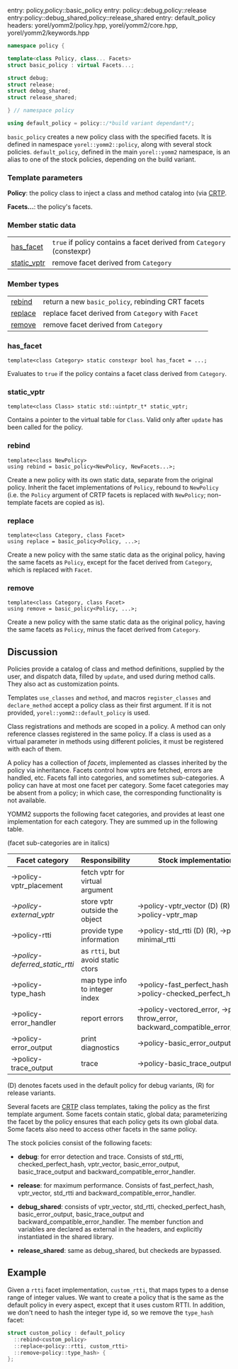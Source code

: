 entry: policy,policy::basic_policy
entry: policy::debug,policy::release
entry:policy::debug_shared,policy::release_shared
entry: default_policy
headers: yorel/yomm2/policy.hpp, yorel/yomm2/core.hpp, yorel/yomm2/keywords.hpp

```c++
namespace policy {

template<class Policy, class... Facets>
struct basic_policy : virtual Facets...;

struct debug;
struct release;
struct debug_shared;
struct release_shared;

} // namespace policy

using default_policy = policy::/*build variant dependant*/;
```

`basic_policy` creates a new policy class with the specified facets. It is
defined in namespace `yorel::yomm2::policy`, along with several stock policies.
`default_policy`, defined in the main `yorel::yomm2` namespace, is an alias to
one of the stock policies, depending on the build variant.

### Template parameters

**Policy**: the policy class to inject a class and method catalog into (via
[CRTP](https://en.cppreference.com/w/cpp/language/crtp).

**Facets...**: the policy's facets.

### Member static data

|                             |                                                                        |
| --------------------------- | ---------------------------------------------------------------------- |
| [has_facet](#has_facet)     | `true` if policy contains a facet derived from `Category`  (constexpr) |
| [static_vptr](#static_vptr) | remove facet derived from `Category`                                   |

### Member types

|                     |                                                    |
| ------------------- | -------------------------------------------------- |
| [rebind](#rebind)   | return a new `basic_policy`, rebinding CRT facets  |
| [replace](#replace) | replace facet derived from `Category` with `Facet` |
| [remove](#remove)   | remove facet derived from `Category`               |

### has_facet

```
template<class Category> static constexpr bool has_facet = ...;
```

Evaluates to `true` if the policy contains a facet class derived from
`Category`.

### static_vptr

``````
template<class Class> static std::uintptr_t* static_vptr;
``````

Contains a pointer to the virtual table for `Class`. Valid only after `update`
has been called for the policy.

### rebind

```
template<class NewPolicy>
using rebind = basic_policy<NewPolicy, NewFacets...>;
```

Create a new policy with its own static data, separate from the original policy.
Inherit the facet implementations of `Policy`, rebound to `NewPolicy`
(i.e. the `Policy` argument of CRTP facets is replaced with `NewPolicy`;
non-template facets are copied as is).

### replace

```
template<class Category, class Facet>
using replace = basic_policy<Policy, ...>;
```

Create a new policy with the same static data as the original policy, having the
same facets as `Policy`, except for the facet derived from `Category`, which is
replaced with `Facet`.

### remove

```
template<class Category, class Facet>
using remove = basic_policy<Policy, ...>;
```

Create a new policy with the same static data as the original policy, having
the same facets as `Policy`, minus the facet derived from `Category`.

## Discussion

Policies provide a catalog of class and method definitions, supplied by the
user, and dispatch data, filled by `update`, and used during method calls. They
also act as customization points.

Templates `use_classes` and `method`, and macros `register_classes` and
`declare_method` accept a policy class as their first argument. If it is not
provided, `yorel::yomm2::default_policy` is used.

Class registrations and methods are scoped in a policy. A method can only
reference classes registered in the same policy. If a class is used as a virtual
parameter in methods using different policies, it must be registered with each
of them.

A policy has a collection of _facets_, implemented as classes inherited by the
policy via inheritance.  Facets control how vptrs are fetched, errors are
handled, etc. Facets fall into categories, and sometimes sub-categories. A
policy can have at most one facet per category. Some facet categories may be
absent from a policy; in which case, the corresponding functionality is not
available.

YOMM2 supports the following facet categories, and provides at least one
implementation for each category. They are summed up in the following table.

(facet sub-categories are in italics)

| Facet category                  | Responsibility                    | Stock implementations                                                            |
| ------------------------------- | --------------------------------- | -------------------------------------------------------------------------------- |
| ->policy-vptr_placement         | fetch vptr for virtual argument   |                                                                                  |
| *->policy-external_vptr*        | store vptr outside the object     | ->policy-vptr_vector (D) (R), ->policy-vptr_map                                  |
| ->policy-rtti                   | provide type information          | ->policy-std_rtti (D) (R), ->policy-minimal_rtti                                  |
| *->policy-deferred_static_rtti* | as `rtti`, but avoid static ctors |                                                                                  |
| ->policy-type_hash              | map type info to integer index    | ->policy-fast_perfect_hash (R), ->policy-checked_perfect_hash (D)                |
| ->policy-error_handler          | report errors                     | ->policy-vectored_error, ->policy-throw_error, backward_compatible_error_handler |
| ->policy-error_output           | print diagnostics                 | ->policy-basic_error_output (D)                                                  |
| ->policy-trace_output           | trace                             | ->policy-basic_trace_output (D)                                                  |

(D) denotes facets used in the default policy for debug variants, (R) for release
variants.

Several facets are [CRTP](https://en.cppreference.com/w/cpp/language/crtp) class
templates, taking the policy as the first template argument. Some facets contain
static, global data; parameterizing the facet by the policy ensures that each
policy gets its own global data. Some facets also need to access other facets in
the same policy.

The stock policies consist of the following facets:

* **debug**: for error detection and trace. Consists of std_rtti,
  checked_perfect_hash, vptr_vector, basic_error_output, basic_trace_output and
  backward_compatible_error_handler.

* **release**: for maximum performance. Consists of fast_perfect_hash,
  vptr_vector, std_rtti and backward_compatible_error_handler.

* **debug_shared**: consists of vptr_vector, std_rtti, checked_perfect_hash,
  basic_error_output, basic_trace_output and backward_compatible_error_handler.
  The member function and variables are declared as external in the headers, and
  explicitly instantiated in the shared library.

* **release_shared**: same as debug_shared, but checkeds are bypassed.


## Example

Given a `rtti` facet implementation, `custom_rtti`, that maps types to a dense
range of integer values. We want to create a policy that is the same as the
default policy in every aspect, except that it uses custom RTTI. In addition, we
don't need to hash the integer type id, so we remove the `type_hash` facet:

```c++
struct custom_policy : default_policy
  ::rebind<custom_policy>
  ::replace<policy::rtti, custom_rtti>
  ::remove<policy::type_hash> {
};
```
